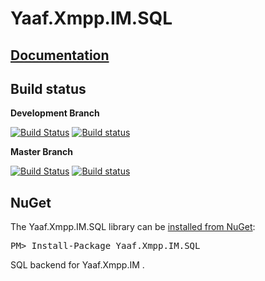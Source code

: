 Yaaf.Xmpp.IM.SQL
===================
## [Documentation](https://matthid.github.io/Yaaf.Xmpp.IM.SQL/)

## Build status

**Development Branch**

[![Build Status](https://travis-ci.org/matthid/Yaaf.Xmpp.IM.SQL.svg?branch=develop)](https://travis-ci.org/matthid/Yaaf.Xmpp.IM.SQL)
[![Build status](https://ci.appveyor.com/api/projects/status/thd11oiwymts4vag/branch/develop?svg=true)](https://ci.appveyor.com/project/matthid/yaaf-xmpp-im-sql/branch/develop)

**Master Branch**

[![Build Status](https://travis-ci.org/matthid/Yaaf.Xmpp.IM.SQL.svg?branch=master)](https://travis-ci.org/matthid/Yaaf.Xmpp.IM.SQL)
[![Build status](https://ci.appveyor.com/api/projects/status/thd11oiwymts4vag/branch/master?svg=true)](https://ci.appveyor.com/project/matthid/yaaf-xmpp-im-sql/branch/master)

## NuGet

<div class="row">
  <div class="span1"></div>
  <div class="span6">
    <div class="well well-small" id="nuget">
      The Yaaf.Xmpp.IM.SQL library can be <a href="https://nuget.org/packages/Yaaf.Xmpp.IM.SQL">installed from NuGet</a>:
      <pre>PM> Install-Package Yaaf.Xmpp.IM.SQL</pre>
    </div>
  </div>
  <div class="span1"></div>
</div>

SQL backend for Yaaf.Xmpp.IM .
